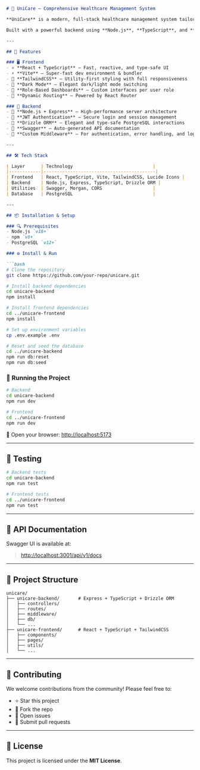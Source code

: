 
````md
# 🏥 UniCare – Comprehensive Healthcare Management System

**UniCare** is a modern, full-stack healthcare management system tailored for hospitals, clinics, and healthcare providers. It supports a variety of user roles including doctors, lab technicians, pharmacists, and administrators.

Built with a powerful backend using **Node.js**, **TypeScript**, and **Drizzle ORM**, and a sleek frontend using **React**, **TypeScript**, and **TailwindCSS**.

---

## 🚀 Features

### 🖥️ Frontend
- ⚛️ **React + TypeScript** – Fast, reactive, and type-safe UI
- ⚡ **Vite** – Super-fast dev environment & bundler
- 🎨 **TailwindCSS** – Utility-first styling with full responsiveness
- 🌙 **Dark Mode** – Elegant dark/light mode switching
- 👥 **Role-Based Dashboards** – Custom interfaces per user role
- 🔀 **Dynamic Routing** – Powered by React Router

### 🔧 Backend
- 🧠 **Node.js + Express** – High-performance server architecture
- 🔐 **JWT Authentication** – Secure login and session management
- 🧱 **Drizzle ORM** – Elegant and type-safe PostgreSQL interactions
- 🧾 **Swagger** – Auto-generated API documentation
- 🧰 **Custom Middleware** – For authentication, error handling, and logging

---

## 🛠️ Tech Stack

| Layer      | Technology                              |
|------------|------------------------------------------|
| Frontend   | React, TypeScript, Vite, TailwindCSS, Lucide Icons |
| Backend    | Node.js, Express, TypeScript, Drizzle ORM |
| Utilities  | Swagger, Morgan, CORS                   |
| Database   | PostgreSQL                              |

---

## 📦 Installation & Setup

### 🔍 Prerequisites
- Node.js `v16+`
- npm `v8+`
- PostgreSQL `v12+`

### ⚙️ Install & Run

```bash
# Clone the repository
git clone https://github.com/your-repo/unicare.git

# Install backend dependencies
cd unicare-backend
npm install

# Install frontend dependencies
cd ../unicare-frontend
npm install

# Set up environment variables
cp .env.example .env

# Reset and seed the database
cd ../unicare-backend
npm run db:reset
npm run db:seed
````

### 🚀 Running the Project

```bash
# Backend
cd unicare-backend
npm run dev
```

```bash
# Frontend
cd ../unicare-frontend
npm run dev
```

🔗 Open your browser: [http://localhost:5173](http://localhost:5173)

---

## 🧪 Testing

```bash
# Backend tests
cd unicare-backend
npm run test
```

```bash
# Frontend tests
cd ../unicare-frontend
npm run test
```

---

## 📘 API Documentation

Swagger UI is available at:

> [http://localhost:3001/api/v1/docs](http://localhost:3001/api/v1/docs)

---

## 📁 Project Structure

```
unicare/
├── unicare-backend/       # Express + TypeScript + Drizzle ORM
│   ├── controllers/
│   ├── routes/
│   ├── middleware/
│   ├── db/
│   └── ...
├── unicare-frontend/      # React + TypeScript + TailwindCSS
│   ├── components/
│   ├── pages/
│   ├── utils/
│   └── ...
```

---

## 🤝 Contributing

We welcome contributions from the community! Please feel free to:

* ⭐ Star this project
* 📂 Fork the repo
* 🔧 Open issues
* 🚀 Submit pull requests

---

## 📄 License

This project is licensed under the **MIT License**.

